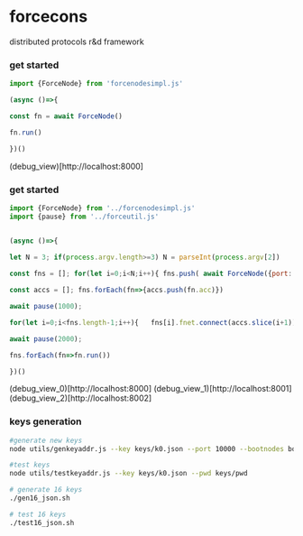 # forcecons
distributed protocols r&amp;d framework

### get started
```js
import {ForceNode} from 'forcenodesimpl.js'

(async ()=>{

const fn = await ForceNode()

fn.run()

})()

```
(debug_view)[http://localhost:8000]


### get started
```js
import {ForceNode} from '../forcenodesimpl.js'
import {pause} from '../forceutil.js'


(async ()=>{
  
let N = 3; if(process.argv.length>=3) N = parseInt(process.argv[2])

const fns = []; for(let i=0;i<N;i++){ fns.push( await ForceNode({port:(10000+i),http_port:(8000+i)}) ) }

const accs = []; fns.forEach(fn=>{accs.push(fn.acc)})

await pause(1000);

for(let i=0;i<fns.length-1;i++){   fns[i].fnet.connect(accs.slice(i+1)) }

await pause(2000);

fns.forEach(fn=>fn.run())

})()

```
(debug_view_0)[http://localhost:8000]
(debug_view_1)[http://localhost:8001]
(debug_view_2)[http://localhost:8002]


### keys generation
```bash
#generate new keys
node utils/genkeyaddr.js --key keys/k0.json --port 10000 --bootnodes bootnodes.json --pwd keys/pwd

#test keys
node utils/testkeyaddr.js --key keys/k0.json --pwd keys/pwd

# generate 16 keys
./gen16_json.sh

# test 16 keys
./test16_json.sh
```


